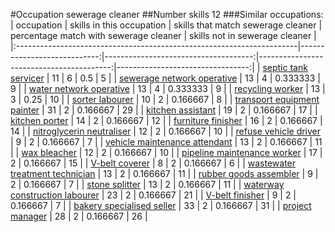 #Occupation sewerage cleaner
##Number skills 12
###Similar occupations:
| occupation                                                            |   skills in this occupation |   skills that match sewerage cleaner |   percentage match with sewerage cleaner |   skills not in sewerage cleaner |
|:----------------------------------------------------------------------|----------------------------:|-------------------------------------:|-----------------------------------------:|---------------------------------:|
| [septic tank servicer](septic_tank_servicer.md)                       |                          11 |                                    6 |                                 0.5      |                                5 |
| [sewerage network operative](sewerage_network_operative.md)           |                          13 |                                    4 |                                 0.333333 |                                9 |
| [water network operative](water_network_operative.md)                 |                          13 |                                    4 |                                 0.333333 |                                9 |
| [recycling worker](recycling_worker.md)                               |                          13 |                                    3 |                                 0.25     |                               10 |
| [sorter labourer](sorter_labourer.md)                                 |                          10 |                                    2 |                                 0.166667 |                                8 |
| [transport equipment painter](transport_equipment_painter.md)         |                          31 |                                    2 |                                 0.166667 |                               29 |
| [kitchen assistant](kitchen_assistant.md)                             |                          19 |                                    2 |                                 0.166667 |                               17 |
| [kitchen porter](kitchen_porter.md)                                   |                          14 |                                    2 |                                 0.166667 |                               12 |
| [furniture finisher](furniture_finisher.md)                           |                          16 |                                    2 |                                 0.166667 |                               14 |
| [nitroglycerin neutraliser](nitroglycerin_neutraliser.md)             |                          12 |                                    2 |                                 0.166667 |                               10 |
| [refuse vehicle driver](refuse_vehicle_driver.md)                     |                           9 |                                    2 |                                 0.166667 |                                7 |
| [vehicle maintenance attendant](vehicle_maintenance_attendant.md)     |                          13 |                                    2 |                                 0.166667 |                               11 |
| [wax bleacher](wax_bleacher.md)                                       |                          12 |                                    2 |                                 0.166667 |                               10 |
| [pipeline maintenance worker](pipeline_maintenance_worker.md)         |                          17 |                                    2 |                                 0.166667 |                               15 |
| [V-belt coverer](V-belt_coverer.md)                                   |                           8 |                                    2 |                                 0.166667 |                                6 |
| [wastewater treatment technician](wastewater_treatment_technician.md) |                          13 |                                    2 |                                 0.166667 |                               11 |
| [rubber goods assembler](rubber_goods_assembler.md)                   |                           9 |                                    2 |                                 0.166667 |                                7 |
| [stone splitter](stone_splitter.md)                                   |                          13 |                                    2 |                                 0.166667 |                               11 |
| [waterway construction labourer](waterway_construction_labourer.md)   |                          23 |                                    2 |                                 0.166667 |                               21 |
| [V-belt finisher](V-belt_finisher.md)                                 |                           9 |                                    2 |                                 0.166667 |                                7 |
| [bakery specialised seller](bakery_specialised_seller.md)             |                          33 |                                    2 |                                 0.166667 |                               31 |
| [project manager](project_manager.md)                                 |                          28 |                                    2 |                                 0.166667 |                               26 |
